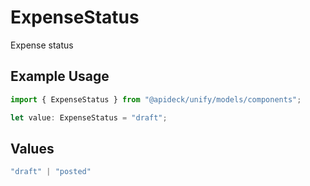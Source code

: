 # ExpenseStatus

Expense status

## Example Usage

```typescript
import { ExpenseStatus } from "@apideck/unify/models/components";

let value: ExpenseStatus = "draft";
```

## Values

```typescript
"draft" | "posted"
```